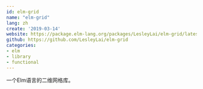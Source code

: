```yaml
---
id: elm-grid
name: "elm-grid"
lang: zh
create: '2019-03-14'
website: https://package.elm-lang.org/packages/LesleyLai/elm-grid/latest/Grid
github: https://github.com/LesleyLai/elm-grid
categories:
- elm
- library
- functional
---
```


一个Elm语言的二维网格库。
